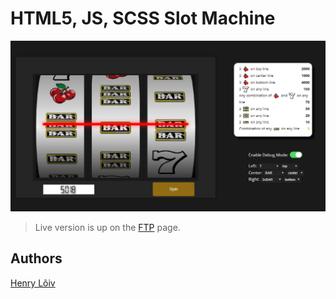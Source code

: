 # HTML5, JS, SCSS Slot Machine

![slot-machine](./slot-machine_beta.png)


> Live version is up on the [FTP](https://glamourrom.eu/apps/slotmachine/) page.

## Authors

[Henry Lõiv](https://bit.ly/hlportfolios)
